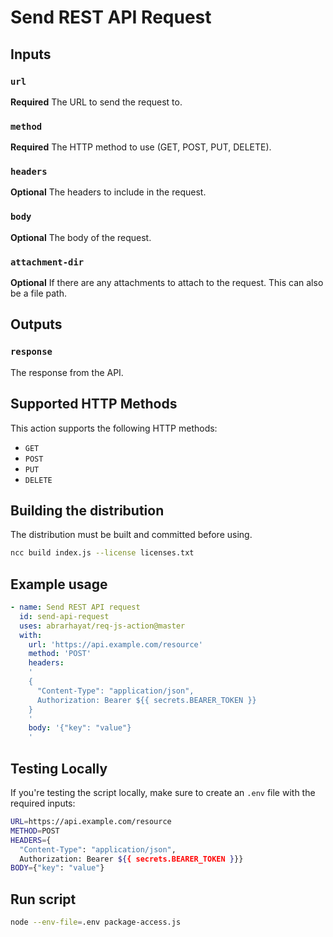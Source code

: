 # Send REST API Request

## Inputs

### `url`

**Required** The URL to send the request to.

### `method`

**Required** The HTTP method to use (GET, POST, PUT, DELETE).

### `headers`

**Optional** The headers to include in the request.

### `body`

**Optional** The body of the request.

### `attachment-dir`

**Optional** If there are any attachments to attach to the request. This can also be a file path.

## Outputs

### `response`

The response from the API.

## Supported HTTP Methods

This action supports the following HTTP methods:

- `GET`
- `POST`
- `PUT`
- `DELETE`

## Building the distribution

The distribution must be built and committed before using.

```bash
ncc build index.js --license licenses.txt
```

## Example usage

```yaml
- name: Send REST API request
  id: send-api-request
  uses: abrarhayat/req-js-action@master
  with:
    url: 'https://api.example.com/resource'
    method: 'POST'
    headers: 
    '
    {
      "Content-Type": "application/json",
      Authorization: Bearer ${{ secrets.BEARER_TOKEN }}
    }
    '
    body: '{"key": "value"}
    '
```

## Testing Locally

If you're testing the script locally, make sure to create an `.env` file with the required inputs:

```sh
URL=https://api.example.com/resource
METHOD=POST
HEADERS={
  "Content-Type": "application/json",
  Authorization: Bearer ${{ secrets.BEARER_TOKEN }}}
BODY={"key": "value"}
```

## Run script

```bash
node --env-file=.env package-access.js
```
